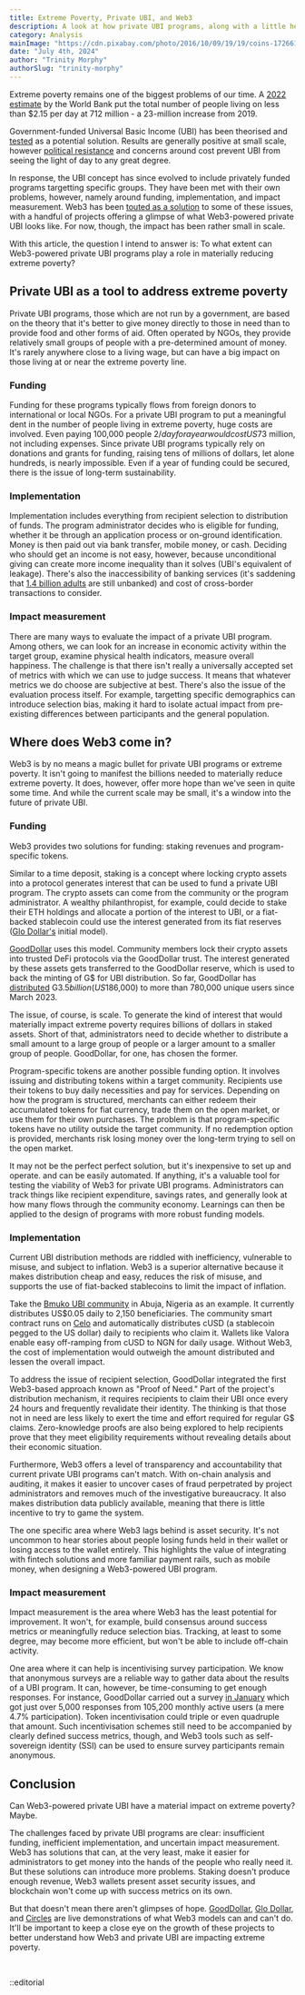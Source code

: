 ```yaml
---
title: Extreme Poverty, Private UBI, and Web3
description: A look at how private UBI programs, along with a little help from Web3, can be used to reduce extreme poverty.
category: Analysis
mainImage: "https://cdn.pixabay.com/photo/2016/10/09/19/19/coins-1726618_1280.jpg"
date: "July 4th, 2024"
author: "Trinity Morphy"
authorSlug: "trinity-morphy"
---
```


Extreme poverty remains one of the biggest problems of our time. A [2022 estimate](https://www.worldbank.org/en/topic/poverty/overview) by the World Bank put the total number of people living on less than $2.15 per day at 712 million - a 23-million increase from 2019. 

Government-funded Universal Basic Income (UBI) has been theorised and [tested](https://en.wikipedia.org/wiki/Universal_basic_income_pilots) as a potential solution. Results are generally positive at small scale, however [political resistance](https://news.stanford.edu/stories/2018/08/stanford-scholar-explores-pros-cons-basic-income) and concerns around cost prevent UBI from seeing the light of day to any great degree.

In response, the UBI concept has since evolved to include privately funded programs targetting specific groups. They have been met with their own problems, however, namely around funding, implementation, and impact measurement. Web3 has been [touted as a solution](https://www.danielmcglynn.com/web3-and-ubi/) to some of these issues, with a handful of projects offering a glimpse of what Web3-powered private UBI looks like. For now, though, the impact has been rather small in scale. 

With this article, the question I intend to answer is: To what extent can Web3-powered private UBI programs play a role in materially reducing extreme poverty?

## Private UBI as a tool to address extreme poverty

Private UBI programs, those which are not run by a government, are based on the theory that it's better to give money directly to those in need than to provide food and other forms of aid. Often operated by NGOs, they provide relatively small groups of people with a pre-determined amount of money. It's rarely anywhere close to a living wage, but can have a big impact on those living at or near the extreme poverty line.

### Funding

Funding for these programs typically flows from foreign donors to international or local NGOs. For a private UBI program to put a meaningful dent in the number of people living in extreme poverty, huge costs are involved. Even paying 100,000 people $2/day for a year would cost US$73 million, not including expenses. Since private UBI programs typically rely on donations and grants for funding, raising tens of millions of dollars, let alone hundreds, is nearly impossible. Even if a year of funding could be secured, there is the issue of long-term sustainability.

### Implementation

Implementation includes everything from recipient selection to distribution of funds. The program administrator decides who is eligible for funding, whether it be through an application process or on-ground identification. Money is then paid out via bank transfer, mobile money, or cash. Deciding who should get an income is not easy, however, because unconditional giving can create more income inequality than it solves (UBI's equivalent of leakage). There's also the inaccessibility of banking services (it's saddening that [1.4 billion adults](https://www.worldbank.org/en/publication/globalfindex) are still unbanked) and cost of cross-border transactions to consider. 

### Impact measurement

There are many ways to evaluate the impact of a private UBI program. Among others, we can look for an increase in economic activity within the target group, examine physical health indicators, measure overall happiness. The challenge is that there isn't really a universally accepted set of metrics with which we can use to judge success. It means that whatever metrics we do choose are subjective at best. There's also the issue of the evaluation process itself. For example, targetting specific demographics can introduce selection bias, making it hard to isolate actual impact from pre-existing differences between participants and the general population. 

## Where does Web3 come in?

Web3 is by no means a magic bullet for private UBI programs or extreme poverty. It isn't going to manifest the billions needed to materially reduce extreme poverty. It does, however, offer more hope than we've seen in quite some time. And while the current scale may be small, it's a window into the future of private UBI.

### Funding

Web3 provides two solutions for funding: staking revenues and program-specific tokens.

Similar to a time deposit, staking is a concept where locking crypto assets into a protocol generates interest that can be used to fund a private UBI program. The crypto assets can come from the community or the program administrator. A wealthy philanthropist, for example, could decide to stake their ETH holdings and allocate a portion of the interest to UBI, or a fiat-backed stablecoin could use the interest generated from its fiat reserves ([Glo Dollar's](/project/glo-dollar/) initial model).

[GoodDollar](/project/gooddollar/) uses this model. Community members lock their crypto assets into trusted DeFi protocols via the GoodDollar trust. The interest generated by these assets gets transferred to the GoodDollar reserve, which is used to back the minting of G$ for UBI distribution. So far, GoodDollar has [distributed](https://dashboard.gooddollar.org) G$3.5 billion (US$186,000) to more than 780,000 unique users since March 2023.

The issue, of course, is scale. To generate the kind of interest that would materially impact extreme poverty requires billions of dollars in staked assets. Short of that, administrators need to decide whether to distribute a small amount to a large group of people or a larger amount to a smaller group of people. GoodDollar, for one, has chosen the former.

Program-specific tokens are another possible funding option. It involves issuing and distributing tokens within a target community. Recipients use their tokens to buy daily necessities and pay for services. Depending on how the program is structured, merchants can either redeem their accumulated tokens for fiat currency, trade them on the open market, or use them for their own purchases. The problem is that program-specific tokens have no utility outside the target community. If no redemption option is provided, merchants risk losing money over the long-term trying to sell on the open market. 

It may not be the perfect perfect solution, but it's inexpensive to set up and operate.  and can be easily automated. If anything, it's a valuable tool for testing the viability of Web3 for private UBI programs. Administrators can track things like recipient expenditure, savings rates, and generally look at how many flows through the community economy. Learnings can then be applied to the design of programs with more robust funding models.

### Implementation

Current UBI distribution methods are riddled with inefficiency, vulnerable to misuse, and subject to inflation. Web3 is a superior alternative because it makes distribution cheap and easy, reduces the risk of misuse, and supports the use of fiat-backed stablecoins to limit the impact of inflation.

Take the [Bmuko UBI community](https://app.impactmarket.com/communities/3033) in Abuja, Nigeria as an example. It currently distributes US$0.05 daily to 2,150 beneficiaries. The community smart contract runs on [Celo](/project/celo/) and automatically distributes cUSD (a stablecoin pegged to the US dollar) daily to recipients who claim it. Wallets like Valora enable easy off-ramping from cUSD to NGN for daily usage. Without Web3, the cost of implementation would outweigh the amount distributed and lessen the overall impact.

To address the issue of recipient selection, GoodDollar integrated the first Web3-based approach known as "Proof of Need." Part of the project's distribution mechanism, it requires recipients to claim their UBI once every 24 hours and frequently revalidate their identity. The thinking is that those not in need are less likely to exert the time and effort required for regular G$ claims. Zero-knowledge proofs are also being explored to help recipients prove that they meet eligibility requirements without revealing details about their economic situation.

Furthermore, Web3 offers a level of transparency and accountability that current private UBI programs can't match. With on-chain analysis and auditing, it makes it easier to uncover cases of fraud perpetrated by project administrators and removes much of the investigative bureaucracy. It also makes distribution data publicly available, meaning that there is little incentive to try to game the system.

The one specific area where Web3 lags behind is asset security. It's not uncommon to hear stories about people losing funds held in their wallet or losing access to the wallet entirely. This highlights the value of integrating with fintech solutions and more familiar payment rails, such as mobile money, when designing a Web3-powered UBI program.

### Impact measurement

Impact measurement is the area where Web3 has the least potential for improvement. It won't, for example, build consensus around success metrics or meaningfully reduce selection bias. Tracking, at least to some degree, may become more efficient, but won't be able to include off-chain activity.

One area where it can help is incentivising survey participation. We know that anonymous surveys are a reliable way to gather data about the results of a UBI program. It can, however, be time-consuming to get enough responses. For instance, GoodDollar carried out a survey [in January](https://medium.com/gooddollar/goodupdate-january-2024-92d03619e5e9#:~:text=GoodDollar%20is%20a%20series%20of,global%20wealth%20inequality%20through%20UBI.) which got just over 5,000 responses from 105,200 monthly active users (a mere 4.7% participation). Token incentivisation could triple or even quadruple that amount. Such incentivisation schemes still need to be accompanied by clearly defined success metrics, though, and Web3 tools such as self-sovereign identity (SSI) can be used to ensure survey participants remain anonymous.

## Conclusion

Can Web3-powered private UBI have a material impact on extreme poverty? Maybe. 

The challenges faced by private UBI programs are clear: insufficient funding, inefficient implementation, and uncertain impact measurement. Web3 has solutions that can, at the very least, make it easier for administrators to get money into the hands of the people who really need it. But these solutions can introduce more problems. Staking doesn't produce enough revenue, Web3 wallets present asset security issues, and blockchain won't come up with success metrics on its own.

But that doesn't mean there aren't glimpses of hope. [GoodDollar](/project/gooddollar/), [Glo Dollar](/project/glo-dollar/), and [Circles](/project/circles/) are live demonstrations of what Web3 models can and can't do. It'll be important to keep a close eye on the growth of these projects to better understand how Web3 and private UBI are impacting extreme poverty.

<br>

::editorial
